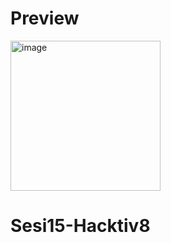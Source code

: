 # Preview
<img width="240" alt="image" src="https://user-images.githubusercontent.com/84719581/194739337-c0d48352-2e07-4c1f-81f4-68b0922cd5a5.png">


# Sesi15-Hacktiv8
